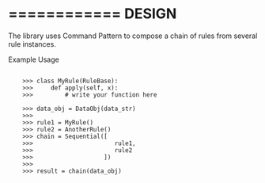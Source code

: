 ============
DESIGN
============

The library uses Command Pattern to compose a chain of rules from several rule instances.



Example Usage
~~~~~~~~~~~~~

    >>> class MyRule(RuleBase):
    >>>     def apply(self, x):
    >>>         # write your function here

    >>> data_obj = DataObj(data_str)
    >>>
    >>> rule1 = MyRule()
    >>> rule2 = AnotherRule()
    >>> chain = Sequential([
    >>>                       rule1,
    >>>                       rule2
    >>>                    ])
    >>>
    >>> result = chain(data_obj)